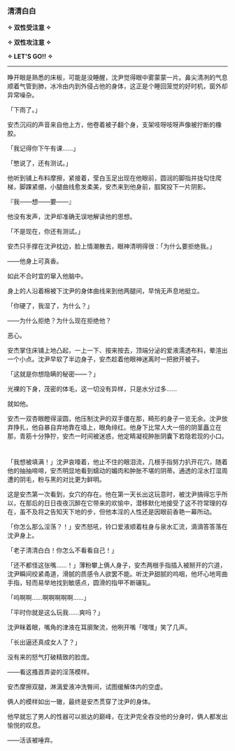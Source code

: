 ### 清清白白

**✧ 双性受注意 ✧**

**✧ 双性攻注意 ✧**

**✧ LET'S GO!! ✧**

---

睁开眼是熟悉的床板，可能是没睡醒，沈尹觉得眼中雾蒙蒙一片。鼻尖清冽的气息顺着气管到肺，冰冷由内到外侵占他的身体，这正是个睡回笼觉的好时机，窗外却异常噪杂。

「下雨了。」

安杰沉闷的声音来自他上方，他卷着被子翻个身，支架吱呀吱呀声像被拧断的橡胶。

「我记得你下午有课……」

「憋说了，还有测试。」

他听到铺上布料摩擦，紧接着，莹白玉足出现在他眼前，圆润的脚指并拢勾住爬梯，脚踝紧绷，小腿曲线愈发柔美，安杰来到他身前，腘窝投下一片阴影。

『我——想——要——』

他没有发声，沈尹却准确无误地解读他的思想。

「不是现在，你还有测试。」

安杰只手撑在沈尹枕边，脸上情潮散去，眼神清明得很：「为什么要拒绝我。」

——他身上可真香。

如此不合时宜的窜入他脑中。

身上的人沿着棉被下沈尹的身体曲线来到他两腿间，早悄无声息地挺立。

「你硬了，我湿了，为什么？」

——为什么拒绝？为什么现在拒绝他？

恶心。

安杰掌住床铺上地凸起，一上一下、按来按去，顶端分泌的爱液濡透布料，晕渲出一个小点。沈尹早软了半边身子，安杰趁着他眼神迷离时一把掀开被子。

「这就是你想隐瞒的秘密——？」

光裸的下身，茂密的体毛，这一切没有异样，只是水分过多……

就如他。

安杰一双杏眼瞪得滚圆，他压制沈尹的双手僵在那，畸形的身子一览无余。沈尹放弃挣扎，他自暴自弃地靠在墙上，眼角绯红。他身下比常人大一倍的阴茎矗立在那，青筋十分狰狞，安杰一时间被迷惑，他定睛凝视肿胀阴囊下若隐若现的小口。

#

「我想被填满！」沈尹哀嚎着，他止不住的眼泪流，几根手指努力扒开花穴，随着他的抽抽啼啼，安杰明显地看到蠕动的媚肉和肿胀不堪的阴蒂。通透的淫水打湿周遭的阴毛，粉与黑的对比更为鲜明。

这是安杰第一次看到，女穴的存在。他在第一天长出这玩意时，被沈尹搞得忘乎所以，在那后的日日夜夜沉醉在它带来的欢愉中，潜移默化地接受了这不符常理的存在，虽不及将之告知天下地的步，但他本淫的人性还是因眼前香艳一幕所动。

「你怎么那么淫荡？！」安杰怒吼，铃口爱液顺着柱身与泉水汇流，滴滴答答落在沈尹身上。

「老子清清白白！你怎么不看看自己！」

「还不都怪这张嘴……！」薄粉攀上俩人身子，安杰两根手指插入被掰开的穴道，沈尹瞬间绞紧甬道，滑腻的质感令人欲罢不能。听沈尹甜腻的呜咽，他坏心地弯曲手指，轻而易举地找到敏感点，圆滑的指甲不断碾轧。

「呜啊啊……啊啊啊啊啊……」

「平时你就是这么玩我……爽吗？」

沈尹眯着眼，嘴角的津液在耳廓聚流，他咧开嘴「嘿嘿」笑了几声。

「长出逼还真成女人了？」

没有来的怒气打破精致的脸庞。

——看这搔首弄姿的淫荡模样。

安杰摩擦双腿，淋漓爱液冲洗臀间，试图缓解体内的空虚。

俩人的模样如出一辙，最终是安杰贯穿了沈尹的身体。

他早就忘了男人的性器可以抵达的巅峰，在沈尹完全吞没他的分身时，俩人都发出愉悦的叹息。

——活该被唾弃。

